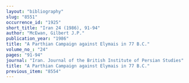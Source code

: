 ```yaml
---
layout: "bibliography"
slug: "8551"
occurrence_id: "1925"
short_title: "Iran 24 (1986), 91-94"
author: "McEwan, Gilbert J.P."
publication_year: "1986"
title: "A Parthian Campaign against Elymais in 77 B.C."
volume_no_: "24"
pages: "91-94"
journal: "Iran. Journal of the British Institute of Persian Studies"
title: "A Parthian Campaign against Elymais in 77 B.C."
previous_item: "8554"
---
```

